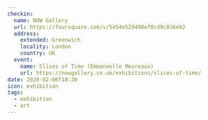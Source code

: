 ```yaml
---
checkin:
  name: NOW Gallery
  url: https://foursquare.com/v/5454e529498ef0cd9c836e92
  address:
    extended: Greenwich
    locality: London
    country: UK
  event:
    name: Slices of Time (Emmanuelle Moureaux)
    url: https://nowgallery.co.uk/exhibitions/slices-of-time/
date: 2020-02-06T18:30
icon: exhibition
tags:
  - exhibition
  - art
---
```

